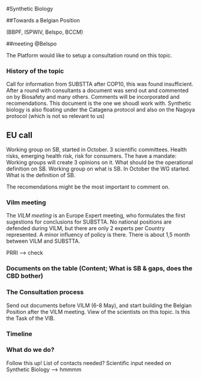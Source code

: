#Synthetic Biology

##Towards a Belgian Position

(BBPF, ISPWIV, Belspo, BCCM)

##meeting @Belspo

The Platform would like to setup a consultation round on this topic.

### History of the topic

Call for information from SUBSTTA after COP10, this was found insufficient. After a round with consultants a document was send out and commented on by Biosafety and many others. Comments will be incorporated and recomendations. This document is the one we shoudl work with.
Synthetic biology is also floating under the Catagena protocol and also on the Nagoya protocol (which is not so relevant to us)

## EU call

Working group on SB, started in October. 3 scientific committees. Health risks, emerging health risk, risk for consumers. The have a mandate:
Working groups will create 3 opinions on it. What should be the operational definition on SB. Working group on what is SB. In October the WG started. What is the definition of SB.


The recomendations might be the most important to comment on.

### Vilm meeting
The *VILM meeting* is an Europe Expert meeting, who formulates the first sugestions for conclusions for SUBSTTA.
No national positions are defended during VILM, but there are only 2 experts per Country represented. A minor influency of policy is there. There is about 1,5 month between VILM and SUBSTTA.


PRRI --> check

### Documents on the table (Content; What is SB & gaps, does the CBD bother)


### The Consultation process

Send out documents before VILM (6-8 May), and start building the Belgian Position after the VILM meeting.
View of the scientists on this topic. Is this the Task of the VIB.


### Timeline

### What do we do?

Follow this up!
List of contacts needed? 
Scientific input needed on Synthetic Biology --> hmmmm








